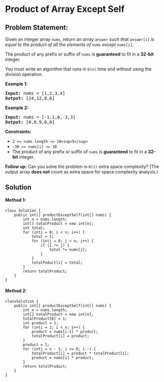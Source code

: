 # Product of Array Except Self

## Problem Statement:


Given an integer array `nums`, return *an array* `answer` *such that* `answer[i]` *is equal to the product of all the elements of* `nums` *except* `nums[i]`.

The product of any prefix or suffix of `nums` is **guaranteed** to fit in a **32-bit** integer.

You must write an algorithm that runs in `O(n)` time and without using the division operation.

**Example 1:**

<pre><strong>Input:</strong> nums = [1,2,3,4]
<strong>Output:</strong> [24,12,8,6]
</pre>

**Example 2:**

<pre><strong>Input:</strong> nums = [-1,1,0,-3,3]
<strong>Output:</strong> [0,0,9,0,0]
</pre>

**Constraints:**

* `2 <= nums.length <= 10<sup>5</sup>`
* `-30 <= nums[i] <= 30`
* The product of any prefix or suffix of `nums` is **guaranteed** to fit in a **32-bit** integer.

**Follow up:** Can you solve the problem in `O(1)` extra space complexity? (The output array **does not** count as extra space for space complexity analysis.)


## Solution

#### Method 1:

    class Solution {
        public int[] productExceptSelf(int[] nums) {
            int n = nums.length;
            int[] totalProduct = new int[n];
            int total;
            for (inti = 0; i < n; i++) {
                total = 1;
                for (intj = 0; j < n; j++) {
                    if (i != j) {
                        total *= nums[j];
                    }
                }
                totalPoduct[i] = total;
            }
            return totalProduct;
        }
    }

#### Method 2:

    classSolution {
        public int[] productExceptSelf(int[] nums) {
            int n = nums.length;
            int[] totalProduct = new int[n];
            totalProduct[0] = 1;
            int product = 1;
            for (inti = 1; i < n; i++) {
                product = nums[i-1] * product;
                totalProduct[i] = product;
            }
            product = 1;
            for (inti = n - 1; i >= 0; i--) {
                totalProduct[i] = product * totalProduct[i];
                product = nums[i] * product;
            }
            return totalProduct;
        }
    }

